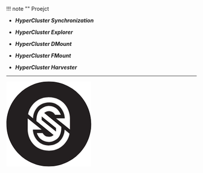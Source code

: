 

!!! note ""
    Proejct
    
    
* ***HyperCluster Synchronization***   

* ***HyperCluster Explorer***    

* ***HyperCluster DMount***    

* ***HyperCluster FMount***   

* ***HyperCluster Harvester***    


----

![대체 텍스트](images/sync-001.png)
